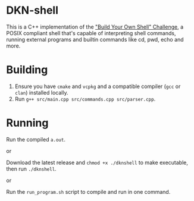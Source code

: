 # DKN-shell

This is a C++ implementation of the ["Build Your Own Shell" Challenge](https://app.codecrafters.io/courses/shell/overview), a POSIX compliant shell that's capable of interpreting shell commands, running external programs and builtin commands like cd, pwd, echo and more.

# Building

1. Ensure you have `cmake` and `vcpkg` and a compatible compiler (`gcc` or `clan`) installed locally.
2. Run `g++ src/main.cpp src/commands.cpp src/parser.cpp`.

# Running

Run the compiled `a.out`.

or

Download the latest release and `chmod +x ./dknshell` to make executable, then run `./dknshell`.

or

Run the `run_program.sh` script to compile and run in one command.
